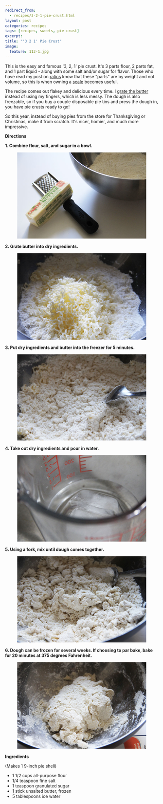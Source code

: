 ```yaml
---
redirect_from: 
  - recipes/3-2-1-pie-crust.html
layout: post
categories: recipes
tags: [recipes, sweets, pie crust]
excerpt: 
title: "'3 2 1' Pie Crust"
image:
  feature: 113-1.jpg
---
```


This is the easy and famous '3, 2, 1' pie crust.  It's 3 parts flour, 2 parts fat, and 1 part liquid - along with some salt and/or sugar for flavor.  Those who have read my post on [ratios](http://www.eastmeetskitchen.com/blog/ratio-a-book-review.html) know that these "parts" are by weight and not volume, so this is when owning a [scale](http://www.eastmeetskitchen.com/tips/scale-a-must-have.html) becomes useful.  

The recipe comes out flakey and delicious every time.  I [grate the butter](http://www.eastmeetskitchen.com/tips/grating-your-butter.html) instead of using my fingers, which is less messy.  The dough is also freezable, so if you buy a couple disposable pie tins and press the dough in, you have pie crusts ready to go!

So this year, instead of buying pies from the store for Thanksgiving or Christmas, make it from scratch.  It's nicer, homier, and much more impressive.



__Directions__

__1. Combine flour, salt, and sugar in a bowl.__
<figure> <img src='/images/113-2.jpg'> </figure>

__2. Grate butter into dry ingredients.__

<figure> <img src='/images/113-3.jpg'> </figure>

__3. Put dry ingredients and butter into the freezer for 5 minutes.__

<figure> <img src='/images/113-5.jpg'> </figure>

__4. Take out dry ingredients and pour in water.__

<figure> <img src='/images/113-4.jpg'> </figure>

__5. Using a fork, mix until dough comes together.__

<figure> <img src='/images/113-6.jpg'> </figure>

__6. Dough can be frozen for several weeks.  If choosing to par bake, bake for 20 minutes at 375 degrees Fahrenheit.__

<figure> <img src='/images/113-7.jpg'> </figure>
<section class='recipe'>
<p><strong>Ingredients</strong></p>

<p>(Makes 1 9-inch pie shell)</p>

<ul><li>1 1/2 cups all-purpose flour</li><li>1/4 teaspoon fine salt</li><li>1 teaspoon granulated sugar</li><li>1 stick unsalted butter, frozen</li><li>5 tablespoons ice water</li></ul></section>